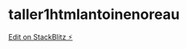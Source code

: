 # taller1htmlantoinenoreau

[Edit on StackBlitz ⚡️](https://stackblitz.com/edit/taller1htmlantoinenoreau)